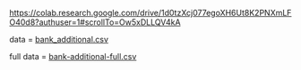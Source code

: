 https://colab.research.google.com/drive/1d0tzXcj077egoXH6Ut8K2PNXmLFO40d8?authuser=1#scrollTo=Ow5xDLLQV4kA

data = [bank_additional.csv](https://github.com/coding4vinayak/coding4vinayak.github.io/files/13884917/bank_additional.csv)

full data = [bank-additional-full.csv](https://github.com/coding4vinayak/coding4vinayak.github.io/files/13888516/bank-additional-full.csv)
